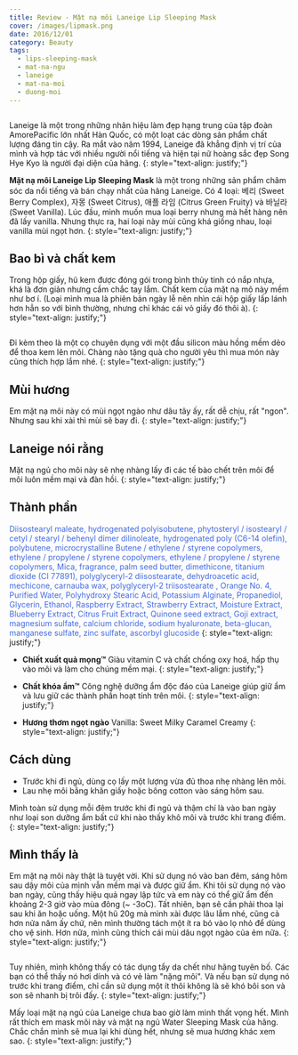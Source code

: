 ```yaml
---
title: Review - Mặt nạ môi Laneige Lip Sleeping Mask
cover: /images/lipmask.png
date: 2016/12/01
category: Beauty
tags:
  - lips-sleeping-mask
  - mat-na-ngu
  - laneige
  - mat-na-moi
  - duong-moi
---
```


<figure style="width: 400px" class="align-center">
  <img src="{{ site.url }}{{ site.baseurl }}/assets/images/lipmask-1.png" alt="">
  <figcaption></figcaption>
</figure>

Laneige là một trong những nhãn hiệu làm đẹp hạng trung của tập đoàn AmorePacific lớn nhất Hàn Quốc, có một loạt các dòng sản phẩm chất lượng đáng tin cậy. Ra mắt vào năm 1994, Laneige đã khẳng định vị trí của mình và hợp tác với nhiều người nổi tiếng và hiện tại nữ hoàng sắc đẹp Song Hye Kyo là người đại diện của hãng.
{: style="text-align: justify;"}

**Mặt nạ môi Laneige Lip Sleeping Mask** là một trong những sản phẩm chăm sóc da nổi tiếng và bán chạy nhất của hãng Laneige. Có 4 loại: 베리 (Sweet Berry Complex), 자몽 (Sweet Citrus), 애플 라임 (Citrus Green Fruity) và 바닐라 (Sweet Vanilla). Lúc đầu, mình muốn mua loại berry nhưng mà hết hàng nên đã lấy vanilla. Nhưng thực ra, hai loại này mùi cũng khá giống nhau, loại vanilla mùi ngọt hơn.
{: style="text-align: justify;"} 

## Bao bì và chất kem

Trong hộp giấy, hũ kem được đóng gói trong bình thủy tinh có nắp nhựa, khá là đơn giản nhưng cầm chắc tay lắm. Chất kem của mặt nạ mô này mềm như bơ í. (Loại mình mua là phiên bản ngày lễ nên nhìn cái hộp giấy lấp lánh hơn hẳn so với bình thường, nhưng chỉ khác cái vỏ giấy đó thôi à).
{: style="text-align: justify;"}

<figure style="width: 500px" class="align-center">
  <img src="{{ site.url }}{{ site.baseurl }}/assets/images/lipmask-2.png" alt="">
  <figcaption></figcaption>
</figure>

Đi kèm theo là một cọ chuyên dụng với một đầu silicon màu hồng mềm dẻo để thoa kem lên môi. Chàng nào tặng quà cho người yêu thì mua món này cũng thích hợp lắm nhé.
{: style="text-align: justify;"}

## Mùi hương

Em mặt nạ môi này có mùi ngọt ngào như dâu tây ấy, rất dễ chịu, rất "ngon". Nhưng sau khi xài thì mùi sẽ bay đi.
{: style="text-align: justify;"}

## Laneige nói rằng

Mặt nạ ngủ cho môi này sẽ nhẹ nhàng lấy đi các tế bào chết trên môi để môi luôn mềm mại và đàn hồi.
{: style="text-align: justify;"}

## Thành phần

<span style="color:royalblue">Diisostearyl maleate, hydrogenated polyisobutene, phytosteryl / isostearyl / cetyl / stearyl / behenyl dimer dilinoleate, hydrogenated poly (C6-14 olefin), polybutene, microcrystalline Butene / ethylene / styrene copolymers, ethylene / propylene / styrene copolymers, ethylene / propylene / styrene copolymers, Mica, fragrance, palm seed butter, dimethicone, titanium dioxide (CI 77891), polyglyceryl-2 diisostearate, dehydroacetic acid, mechicone, carnauba wax, polyglyceryl-2 triisostearate , Orange No. 4, Purified Water, Polyhydroxy Stearic Acid, Potassium Alginate, Propanediol, Glycerin, Ethanol, Raspberry Extract, Strawberry Extract, Moisture Extract, Blueberry Extract, Citrus Fruit Extract, Quinone seed extract, Goji extract, magnesium sulfate, calcium chloride, sodium hyaluronate, beta-glucan, manganese sulfate, zinc sulfate, ascorbyl glucoside </span>
{: style="text-align: justify;"}

  * **Chiết xuất quả mọng™**
Giàu vitamin C và chất chống oxy hoá, hấp thụ vào môi và làm cho chúng mềm mại.
{: style="text-align: justify;"}

  * **Chất khóa ẩm™**
Công nghệ dưỡng ẩm độc đáo của Laneige giúp giữ ẩm và lưu giữ các thành phần hoạt tính trên môi.
{: style="text-align: justify;"}

  * **Hương thơm ngọt ngào**
Vanilla: Sweet Milky Caramel Creamy
{: style="text-align: justify;"}

## Cách dùng

  * Trước khi đi ngủ, dùng cọ lấy một lượng vừa đủ thoa nhẹ nhàng lên môi.
  * Lau nhẹ môi bằng khăn giấy hoặc bông cotton vào sáng hôm sau.

Mình toàn sử dụng mỗi đêm trước khi đi ngủ và thậm chí là vào ban ngày như loại son dưỡng ẩm bất cứ khi nào thấy khô môi và trước khi trang điểm.
{: style="text-align: justify;"}

## Mình thấy là
Em mặt nạ môi này thật là tuyệt vời. Khi sử dụng nó vào ban đêm, sáng hôm sau dậy môi của mình vẫn mềm mại và được giữ ẩm. Khi tôi sử dụng nó vào ban ngày, cũng thấy hiệu quả ngay lập tức và em này có thể giữ ẩm đến khoảng 2-3 giờ vào mùa đông (~ -3oC). Tất nhiên, bạn sẽ cần phải thoa lại sau khi ăn hoặc uống. Một hũ 20g mà mình xài được lâu lắm nhé, cũng cả hơn nửa năm ấy chứ, nên mình thường tách một ít ra bỏ vào lọ nhỏ để dùng cho vệ sinh. Hơn nữa, mình cũng thích cái mùi dâu ngọt ngào của ẻm nữa.
{: style="text-align: justify;"}

<figure style="width: 500px" class="align-center">
  <img src="{{ site.url }}{{ site.baseurl }}/assets/images/lipmask-3.png" alt="">
  <figcaption></figcaption>
</figure>

Tuy nhiên, mình không thấy có tác dụng tẩy da chết như hãng tuyên bố. Các bạn có thể thấy nó hơi dính và có vẻ làm "nặng môi". Và nếu bạn sử dụng nó trước khi trang điểm, chỉ cần sử dụng một ít thôi không là sẽ khó bôi son và son sẽ nhanh bị trôi đấy.
{: style="text-align: justify;"}

Mấy loại mặt nạ ngủ của Laneige chưa bao giờ làm mình thất vọng hết. Mình rất thích em mask môi này và mặt nạ ngủ Water Sleeping Mask của hãng. Chắc chắn mình sẽ mua lại khi dùng hết, nhưng sẽ mua hương khác xem sao.
{: style="text-align: justify;"}